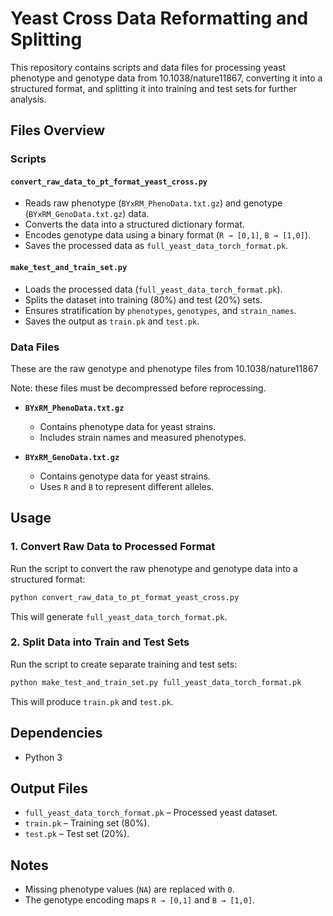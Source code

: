 # **Yeast Cross Data Reformatting and Splitting**  

This repository contains scripts and data files for processing yeast phenotype and genotype data from 10.1038/nature11867, converting it into a structured format, and splitting it into training and test sets for further analysis.  

## **Files Overview**  

### **Scripts**  

#### `convert_raw_data_to_pt_format_yeast_cross.py`  
- Reads raw phenotype (`BYxRM_PhenoData.txt.gz`) and genotype (`BYxRM_GenoData.txt.gz`) data.  
- Converts the data into a structured dictionary format.  
- Encodes genotype data using a binary format (`R → [0,1]`, `B → [1,0]`).  
- Saves the processed data as `full_yeast_data_torch_format.pk`.  

#### `make_test_and_train_set.py`  
- Loads the processed data (`full_yeast_data_torch_format.pk`).  
- Splits the dataset into training (80%) and test (20%) sets.  
- Ensures stratification by `phenotypes`, `genotypes`, and `strain_names`.  
- Saves the output as `train.pk` and `test.pk`.  

### **Data Files**  

These are the raw genotype and phenotype files from 10.1038/nature11867

Note: these files must be decompressed before reprocessing.

- **`BYxRM_PhenoData.txt.gz`**  
  - Contains phenotype data for yeast strains.  
  - Includes strain names and measured phenotypes.  

- **`BYxRM_GenoData.txt.gz`**  
  - Contains genotype data for yeast strains.  
  - Uses `R` and `B` to represent different alleles.  

## **Usage**  

### **1. Convert Raw Data to Processed Format**  
Run the script to convert the raw phenotype and genotype data into a structured format:  
```bash
python convert_raw_data_to_pt_format_yeast_cross.py
```
This will generate `full_yeast_data_torch_format.pk`.  

### **2. Split Data into Train and Test Sets**  
Run the script to create separate training and test sets:  
```bash
python make_test_and_train_set.py full_yeast_data_torch_format.pk
```
This will produce `train.pk` and `test.pk`.  

## **Dependencies**  
- Python 3  

## **Output Files**  
- `full_yeast_data_torch_format.pk` – Processed yeast dataset.  
- `train.pk` – Training set (80%).  
- `test.pk` – Test set (20%).  

## **Notes**  
- Missing phenotype values (`NA`) are replaced with `0`.  
- The genotype encoding maps `R → [0,1]` and `B → [1,0]`.  
